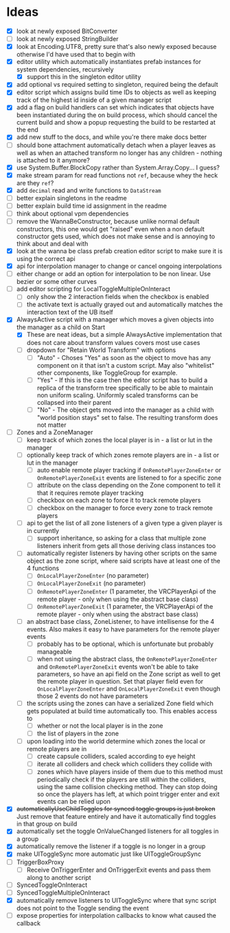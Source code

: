 
# Ideas

- [x] look at newly exposed BitConverter
- [ ] look at newly exposed StringBuilder
- [x] look at Encoding.UTF8, pretty sure that's also newly exposed because otherwise I'd have used that to begin with
- [x] editor utility which automatically instantiates prefab instances for system dependencies, recursively
  - [x] support this in the singleton editor utility
- [x] add optional vs required setting to singleton, required being the default
- [x] editor script which assigns build time IDs to objects as well as keeping track of the highest id inside of a given manager script
- [x] add a flag on build handlers can set which indicates that objects have been instantiated during the on build process, which should cancel the current build and show a popup requesting the build to be restarted at the end
- [x] add new stuff to the docs, and while you're there make docs better
- [ ] should bone attachment automatically detach when a player leaves as well as when an attached transform no longer has any children - nothing is attached to it anymore?
- [x] use System.Buffer.BlockCopy rather than System.Array.Copy... I guess?
- [x] make stream param for read functions not `ref`, because whey the heck are they `ref`?
- [x] add `decimal` read and write functions to `DataStream`
- [ ] better explain singletons in the readme
- [ ] better explain build time id assignment in the readme
- [ ] think about optional vpm dependencies
- [ ] remove the WannaBeConstructor, because unlike normal default constructors, this one would get "raised" even when a non default constructor gets used, which does not make sense and is annoying to think about and deal with
- [x] look at the wanna be class prefab creation editor script to make sure it is using the correct api
- [x] api for interpolation manager to change or cancel ongoing interpolations
- [ ] either change or add an option for interpolation to be non linear. Use bezier or some other curves
- [ ] add editor scripting for LocalToggleMultipleOnInteract
  - [ ] only show the 2 interaction fields when the checkbox is enabled
  - [ ] the activate text is actually grayed out and automatically matches the interaction text of the UB itself
- [x] AlwaysActive script with a manager which moves a given objects into the manager as a child on Start
  - [x] These are neat ideas, but a simple AlwaysActive implementation that does not care about transform values covers most use cases
  - [ ] dropdown for "Retain World Transform" with options
    - [ ] "Auto" - Choses "Yes" as soon as the object to move has any component on it that isn't a custom script. May also "whitelist" other components, like ToggleGroup for example.
    - [ ] "Yes" - If this is the case then the editor script has to build a replica of the transform tree specifically to be able to maintain non uniform scaling. Uniformly scaled transforms can be collapsed into their parent
    - [ ] "No" - The object gets moved into the manager as a child with "world position stays" set to false. The resulting transform does not matter
- [ ] Zones and a ZoneManager
  - [ ] keep track of which zones the local player is in - a list or lut in the manager
  - [ ] optionally keep track of which zones remote players are in - a list or lut in the manager
    - [ ] auto enable remote player tracking if `OnRemotePlayerZoneEnter` or `OnRemotePlayerZoneExit` events are listened to for a specific zone
    - [ ] attribute on the class depending on the Zone component to tell it that it requires remote player tracking
    - [ ] checkbox on each zone to force it to track remote players
    - [ ] checkbox on the manager to force every zone to track remote players
  - [ ] api to get the list of all zone listeners of a given type a given player is in currently
    - [ ] support inheritance, so asking for a class that multiple zone listeners inherit from gets all those deriving class instances too
  - [ ] automatically register listeners by having other scripts on the same object as the zone script, where said scripts have at least one of the 4 functions
    - [ ] `OnLocalPlayerZoneEnter` (no parameter)
    - [ ] `OnLocalPlayerZoneExit` (no parameter)
    - [ ] `OnRemotePlayerZoneEnter` (1 parameter, the VRCPlayerApi of the remote player - only when using the abstract base class)
    - [ ] `OnRemotePlayerZoneExit` (1 parameter, the VRCPlayerApi of the remote player - only when using the abstract base class)
  - [ ] an abstract base class, ZoneListener, to have intellisense for the 4 events. Also makes it easy to have parameters for the remote player events
    - [ ] probably has to be optional, which is unfortunate but probably manageable
    - [ ] when not using the abstract class, the `OnRemotePlayerZoneEnter` and `OnRemotePlayerZoneExit` events won't be able to take parameters, so have an api field on the Zone script as well to get the remote player in question. Set that player field even for `OnLocalPlayerZoneEnter` and `OnLocalPlayerZoneExit` even though those 2 events do not have parameters
  - [ ] the scripts using the zones can have a serialized Zone field which gets populated at build time automatically too. This enables access to
    - [ ] whether or not the local player is in the zone
    - [ ] the list of players in the zone
  - [ ] upon loading into the world determine which zones the local or remote players are in
    - [ ] create capsule colliders, scaled according to eye height
    - [ ] iterate all colliders and check which colliders they collide with
    - [ ] zones which have players inside of them due to this method must periodically check if the players are still within the colliders, using the same collision checking method. They can stop doing so once the players has left, at which point trigger enter and exit events can be relied upon
- [x] ~~automaticallyUseChildToggles for synced toggle groups is just broken~~ Just remove that feature entirely and have it automatically find toggles in that group on build
- [x] automatically set the toggle OnValueChanged listeners for all toggles in a group
- [x] automatically remove the listener if a toggle is no longer in a group
- [x] make UIToggleSync more automatic just like UIToggleGroupSync
- [ ] TriggerBoxProxy
  - [ ] Receive OnTriggerEnter and OnTriggerExit events and pass them along to another script
- [ ] SyncedToggleOnInteract
- [ ] SyncedToggleMultipleOnInteract
- [x] automatically remove listeners to UIToggleSync where that sync script does not point to the Toggle sending the event
- [ ] expose properties for interpolation callbacks to know what caused the callback
